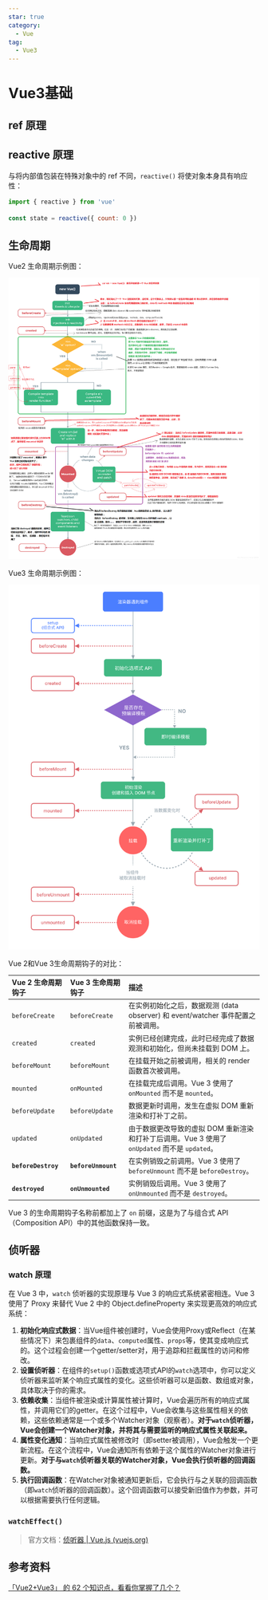 ```yaml
---
star: true
category:
  - Vue
tag:
  - Vue3
---
```

# Vue3基础



## **ref 原理**

## **reactive 原理**

与将内部值包装在特殊对象中的 ref 不同，`reactive()` 将使对象本身具有响应性：

```js
import { reactive } from 'vue'

const state = reactive({ count: 0 })
```



## 生命周期

Vue2 生命周期示例图：

![vue生命周期](../images/vue生命周期.png)

Vue3 生命周期示例图：

![组件生命周期图示](../images/lifecycle_zh-CN.W0MNXI0C.png)

Vue 2和Vue 3生命周期钩子的对比：

| Vue 2 生命周期钩子  | Vue 3 生命周期钩子  | 描述                                                         |
| :------------------ | :------------------ | :----------------------------------------------------------- |
| `beforeCreate`      | `beforeCreate`      | 在实例初始化之后，数据观测 (data observer) 和 event/watcher 事件配置之前被调用。 |
| `created`           | `created`           | 实例已经创建完成，此时已经完成了数据观测和初始化，但尚未挂载到 DOM 上。 |
| `beforeMount`       | `beforeMount`       | 在挂载开始之前被调用，相关的 render 函数首次被调用。         |
| `mounted`           | `onMounted`         | 在挂载完成后调用。Vue 3 使用了 `onMounted` 而不是 `mounted`。 |
| `beforeUpdate`      | `beforeUpdate`      | 数据更新时调用，发生在虚拟 DOM 重新渲染和打补丁之前。        |
| `updated`           | `onUpdated`         | 由于数据更改导致的虚拟 DOM 重新渲染和打补丁后调用。Vue 3 使用了 `onUpdated` 而不是 `updated`。 |
| **`beforeDestroy`** | **`beforeUnmount`** | 在实例销毁之前调用。Vue 3 使用了 `beforeUnmount` 而不是 `beforeDestroy`。 |
| **`destroyed`**     | **`onUnmounted`**   | 实例销毁后调用。Vue 3 使用了 `onUnmounted` 而不是 `destroyed`。 |

Vue 3 的生命周期钩子名称前都加上了 `on` 前缀，这是为了与组合式 API（Composition API）中的其他函数保持一致。



## 侦听器

### watch 原理

在 Vue 3 中，`watch` 侦听器的实现原理与 Vue 3 的响应式系统紧密相连。Vue 3 使用了 Proxy 来替代 Vue 2 中的 Object.defineProperty 来实现更高效的响应式系统：

1. **初始化响应式数据**：当Vue组件被创建时，Vue会使用Proxy或Reflect（在某些情况下）来包裹组件的`data`、`computed`属性、`props`等，使其变成响应式的。这个过程会创建一个getter/setter对，用于追踪和拦截属性的访问和修改。
2. **设置侦听器**：在组件的`setup()`函数或选项式API的`watch`选项中，你可以定义侦听器来监听某个响应式属性的变化。这些侦听器可以是函数、数组或对象，具体取决于你的需求。
3. **依赖收集**：当组件被渲染或计算属性被计算时，Vue会遍历所有的响应式属性，并调用它们的getter。在这个过程中，Vue会收集与这些属性相关的依赖，这些依赖通常是一个或多个Watcher对象（观察者）。**对于`watch`侦听器，Vue会创建一个Watcher对象，并将其与需要监听的响应式属性关联起来。**
4. **属性变化通知**：当响应式属性被修改时（即setter被调用），Vue会触发一个更新流程。在这个流程中，Vue会通知所有依赖于这个属性的Watcher对象进行更新。**对于与`watch`侦听器关联的Watcher对象，Vue会执行侦听器的回调函数。**
5. **执行回调函数**：在Watcher对象被通知更新后，它会执行与之关联的回调函数（即`watch`侦听器的回调函数）。这个回调函数可以接受新旧值作为参数，并可以根据需要执行任何逻辑。



### `watchEffect()`

> 官方文档：[侦听器 | Vue.js (vuejs.org)](https://cn.vuejs.org/guide/essentials/watchers.html#watcheffect)



## **参考资料**

[「Vue2+Vue3」 的 62 个知识点，看看你掌握了几个？](https://mp.weixin.qq.com/s/CAYPxaDrKChSgO1PMUGcAg)